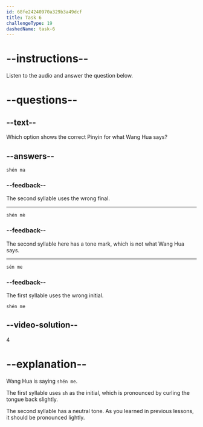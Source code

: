 ```yaml
---
id: 68fe24240970a329b3a49dcf
title: Task 6
challengeType: 19
dashedName: task-6
---
```


<!-- (Audio) Wang Hua: 什么 (shén me) -->

# --instructions--

Listen to the audio and answer the question below.

# --questions--

## --text--

Which option shows the correct Pinyin for what Wang Hua says?

## --answers--

`shén ma`

### --feedback--

The second syllable uses the wrong final.

---

`shén mè`

### --feedback--

The second syllable here has a tone mark, which is not what Wang Hua says.

---

`sén me`

### --feedback--

The first syllable uses the wrong initial.

`shén me`

## --video-solution--

4

# --explanation--

Wang Hua is saying `shén me`.

The first syllable uses `sh` as the initial, which is pronounced by curling the tongue back slightly.

The second syllable has a neutral tone. As you learned in previous lessons, it should be pronounced lightly.
